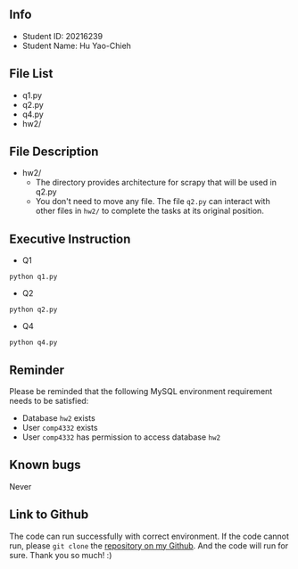 ## Info
- Student ID: 20216239
- Student Name: Hu Yao-Chieh

## File List
- q1.py
- q2.py
- q4.py
- hw2/

## File Description
- hw2/
  - The directory provides architecture for scrapy that will be used in q2.py
  - You don't need to move any file. The file `q2.py` can interact with other files in `hw2/` to complete the tasks at its original position.

## Executive Instruction
- Q1
```
python q1.py
```
- Q2
```
python q2.py
```
- Q4
```
python q4.py
```

## Reminder
Please be reminded that the following MySQL environment requirement needs to be satisfied:
- Database `hw2` exists
- User `comp4332` exists
- User `comp4332` has permission to access database `hw2`

## Known bugs
Never

## Link to Github
The code can run successfully with correct environment. If the code cannot run, please `git clone` the [repository on my Github](https://github.com/yhuag/comp4332-hw2). And the code will run for sure. Thank you so much! :)

